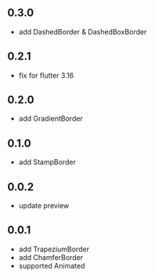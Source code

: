 ## 0.3.0
* add DashedBorder & DashedBoxBorder

## 0.2.1
* fix for flutter 3.16

## 0.2.0
* add GradientBorder

## 0.1.0
* add StampBorder

## 0.0.2

* update preview

## 0.0.1

* add TrapeziumBorder
* add ChamferBorder
* supported Animated
